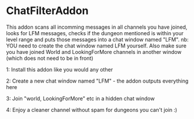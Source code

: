 # ChatFilterAddon

This addon scans all incomming messages in all channels you have joined, looks for LFM messages, checks if the dungeon mentioned is within your level range and puts those messages into a chat window named "LFM". 
nb: YOU need to create the chat window named LFM yourself. Also make sure you have joined World and LookingForMore channels in another window (which does not need to be in front)

1: Install this addon like you would any other

2: Create a new chat window named "LFM" - the addon outputs everything here

3: Join "world, LookingForMore" etc in a hidden chat window

4: Enjoy a cleaner channel without spam for dungeons you can't join :)

